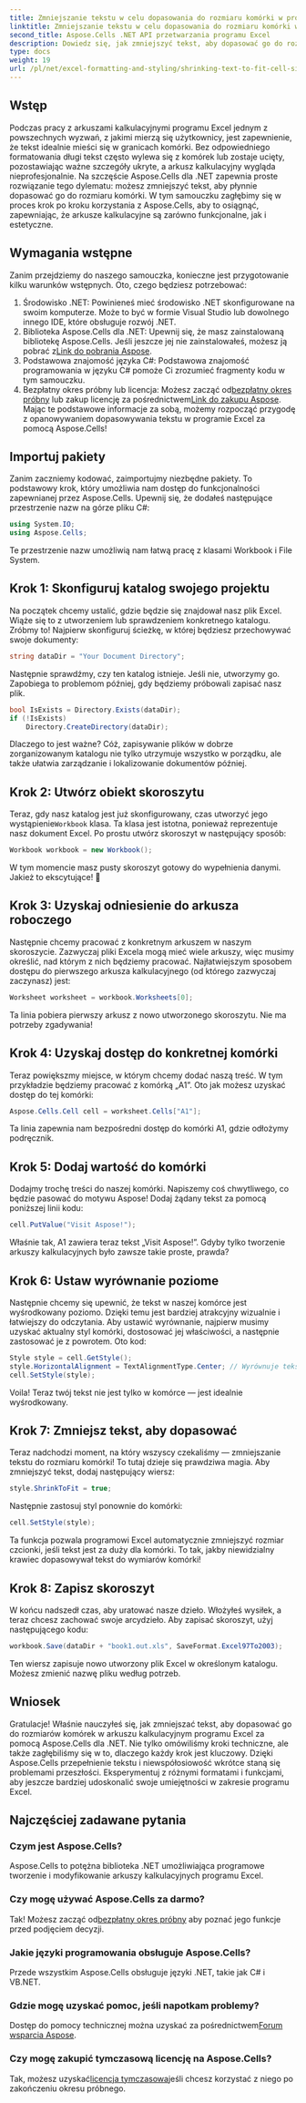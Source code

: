 ```yaml
---
title: Zmniejszanie tekstu w celu dopasowania do rozmiaru komórki w programie Excel
linktitle: Zmniejszanie tekstu w celu dopasowania do rozmiaru komórki w programie Excel
second_title: Aspose.Cells .NET API przetwarzania programu Excel
description: Dowiedz się, jak zmniejszyć tekst, aby dopasować go do rozmiarów komórek w programie Excel, używając Aspose.Cells dla .NET. Zawiera samouczek krok po kroku. Zacznij optymalizować arkusze kalkulacyjne.
type: docs
weight: 19
url: /pl/net/excel-formatting-and-styling/shrinking-text-to-fit-cell-size/
---
```

## Wstęp
Podczas pracy z arkuszami kalkulacyjnymi programu Excel jednym z powszechnych wyzwań, z jakimi mierzą się użytkownicy, jest zapewnienie, że tekst idealnie mieści się w granicach komórki. Bez odpowiedniego formatowania długi tekst często wylewa się z komórek lub zostaje ucięty, pozostawiając ważne szczegóły ukryte, a arkusz kalkulacyjny wygląda nieprofesjonalnie. Na szczęście Aspose.Cells dla .NET zapewnia proste rozwiązanie tego dylematu: możesz zmniejszyć tekst, aby płynnie dopasować go do rozmiaru komórki. W tym samouczku zagłębimy się w proces krok po kroku korzystania z Aspose.Cells, aby to osiągnąć, zapewniając, że arkusze kalkulacyjne są zarówno funkcjonalne, jak i estetyczne. 
## Wymagania wstępne
Zanim przejdziemy do naszego samouczka, konieczne jest przygotowanie kilku warunków wstępnych. Oto, czego będziesz potrzebować:
1. Środowisko .NET: Powinieneś mieć środowisko .NET skonfigurowane na swoim komputerze. Może to być w formie Visual Studio lub dowolnego innego IDE, które obsługuje rozwój .NET.
2.  Biblioteka Aspose.Cells dla .NET: Upewnij się, że masz zainstalowaną bibliotekę Aspose.Cells. Jeśli jeszcze jej nie zainstalowałeś, możesz ją pobrać z[Link do pobrania Aspose](https://releases.aspose.com/cells/net/).
3. Podstawowa znajomość języka C#: Podstawowa znajomość programowania w języku C# pomoże Ci zrozumieć fragmenty kodu w tym samouczku.
4.  Bezpłatny okres próbny lub licencja: Możesz zacząć od[bezpłatny okres próbny](https://releases.aspose.com/) lub zakup licencję za pośrednictwem[Link do zakupu Aspose](https://purchase.aspose.com/buy).
Mając te podstawowe informacje za sobą, możemy rozpocząć przygodę z opanowywaniem dopasowywania tekstu w programie Excel za pomocą Aspose.Cells!
## Importuj pakiety
Zanim zaczniemy kodować, zaimportujmy niezbędne pakiety. To podstawowy krok, który umożliwia nam dostęp do funkcjonalności zapewnianej przez Aspose.Cells. Upewnij się, że dodałeś następujące przestrzenie nazw na górze pliku C#:
```csharp
using System.IO;
using Aspose.Cells;
```
Te przestrzenie nazw umożliwią nam łatwą pracę z klasami Workbook i File System.
## Krok 1: Skonfiguruj katalog swojego projektu
Na początek chcemy ustalić, gdzie będzie się znajdował nasz plik Excel. Wiąże się to z utworzeniem lub sprawdzeniem konkretnego katalogu. Zróbmy to!
Najpierw skonfiguruj ścieżkę, w której będziesz przechowywać swoje dokumenty:
```csharp
string dataDir = "Your Document Directory";
```
Następnie sprawdźmy, czy ten katalog istnieje. Jeśli nie, utworzymy go. Zapobiega to problemom później, gdy będziemy próbowali zapisać nasz plik.
```csharp
bool IsExists = Directory.Exists(dataDir);
if (!IsExists)
    Directory.CreateDirectory(dataDir);
```
Dlaczego to jest ważne? Cóż, zapisywanie plików w dobrze zorganizowanym katalogu nie tylko utrzymuje wszystko w porządku, ale także ułatwia zarządzanie i lokalizowanie dokumentów później.
## Krok 2: Utwórz obiekt skoroszytu
 Teraz, gdy nasz katalog jest już skonfigurowany, czas utworzyć jego wystąpienie`Workbook` klasa. Ta klasa jest istotna, ponieważ reprezentuje nasz dokument Excel.
Po prostu utwórz skoroszyt w następujący sposób:
```csharp
Workbook workbook = new Workbook();
```
W tym momencie masz pusty skoroszyt gotowy do wypełnienia danymi. Jakież to ekscytujące! 🎉
## Krok 3: Uzyskaj odniesienie do arkusza roboczego
Następnie chcemy pracować z konkretnym arkuszem w naszym skoroszycie. Zazwyczaj pliki Excela mogą mieć wiele arkuszy, więc musimy określić, nad którym z nich będziemy pracować.
Najłatwiejszym sposobem dostępu do pierwszego arkusza kalkulacyjnego (od którego zazwyczaj zaczynasz) jest:
```csharp
Worksheet worksheet = workbook.Worksheets[0];
```
Ta linia pobiera pierwszy arkusz z nowo utworzonego skoroszytu. Nie ma potrzeby zgadywania!
## Krok 4: Uzyskaj dostęp do konkretnej komórki
Teraz powiększmy miejsce, w którym chcemy dodać naszą treść. W tym przykładzie będziemy pracować z komórką „A1”.
Oto jak możesz uzyskać dostęp do tej komórki:
```csharp
Aspose.Cells.Cell cell = worksheet.Cells["A1"];
```
Ta linia zapewnia nam bezpośredni dostęp do komórki A1, gdzie odłożymy podręcznik.
## Krok 5: Dodaj wartość do komórki
Dodajmy trochę treści do naszej komórki. Napiszemy coś chwytliwego, co będzie pasować do motywu Aspose!
Dodaj żądany tekst za pomocą poniższej linii kodu:
```csharp
cell.PutValue("Visit Aspose!");
```
Właśnie tak, A1 zawiera teraz tekst „Visit Aspose!”. Gdyby tylko tworzenie arkuszy kalkulacyjnych było zawsze takie proste, prawda?
## Krok 6: Ustaw wyrównanie poziome
Następnie chcemy się upewnić, że tekst w naszej komórce jest wyśrodkowany poziomo. Dzięki temu jest bardziej atrakcyjny wizualnie i łatwiejszy do odczytania.
Aby ustawić wyrównanie, najpierw musimy uzyskać aktualny styl komórki, dostosować jej właściwości, a następnie zastosować je z powrotem. Oto kod:
```csharp
Style style = cell.GetStyle();
style.HorizontalAlignment = TextAlignmentType.Center; // Wyrównuje tekst do środka
cell.SetStyle(style);
```
Voila! Teraz twój tekst nie jest tylko w komórce — jest idealnie wyśrodkowany.
## Krok 7: Zmniejsz tekst, aby dopasować
Teraz nadchodzi moment, na który wszyscy czekaliśmy — zmniejszanie tekstu do rozmiaru komórki! To tutaj dzieje się prawdziwa magia.
Aby zmniejszyć tekst, dodaj następujący wiersz:
```csharp
style.ShrinkToFit = true;
```
Następnie zastosuj styl ponownie do komórki:
```csharp
cell.SetStyle(style);
```
Ta funkcja pozwala programowi Excel automatycznie zmniejszyć rozmiar czcionki, jeśli tekst jest za duży dla komórki. To tak, jakby niewidzialny krawiec dopasowywał tekst do wymiarów komórki!
## Krok 8: Zapisz skoroszyt
W końcu nadszedł czas, aby uratować nasze dzieło. Włożyłeś wysiłek, a teraz chcesz zachować swoje arcydzieło.
Aby zapisać skoroszyt, użyj następującego kodu:
```csharp
workbook.Save(dataDir + "book1.out.xls", SaveFormat.Excel97To2003);
```
Ten wiersz zapisuje nowo utworzony plik Excel w określonym katalogu. Możesz zmienić nazwę pliku według potrzeb.
## Wniosek
Gratulacje! Właśnie nauczyłeś się, jak zmniejszać tekst, aby dopasować go do rozmiarów komórek w arkuszu kalkulacyjnym programu Excel za pomocą Aspose.Cells dla .NET. Nie tylko omówiliśmy kroki techniczne, ale także zagłębiliśmy się w to, dlaczego każdy krok jest kluczowy. Dzięki Aspose.Cells przepełnienie tekstu i niewspółosiowość wkrótce staną się problemami przeszłości. Eksperymentuj z różnymi formatami i funkcjami, aby jeszcze bardziej udoskonalić swoje umiejętności w zakresie programu Excel.
## Najczęściej zadawane pytania
### Czym jest Aspose.Cells?  
Aspose.Cells to potężna biblioteka .NET umożliwiająca programowe tworzenie i modyfikowanie arkuszy kalkulacyjnych programu Excel.
### Czy mogę używać Aspose.Cells za darmo?  
 Tak! Możesz zacząć od[bezpłatny okres próbny](https://releases.aspose.com/) aby poznać jego funkcje przed podjęciem decyzji.
### Jakie języki programowania obsługuje Aspose.Cells?  
Przede wszystkim Aspose.Cells obsługuje języki .NET, takie jak C# i VB.NET.
### Gdzie mogę uzyskać pomoc, jeśli napotkam problemy?  
 Dostęp do pomocy technicznej można uzyskać za pośrednictwem[Forum wsparcia Aspose](https://forum.aspose.com/c/cells/9).
### Czy mogę zakupić tymczasową licencję na Aspose.Cells?  
 Tak, możesz uzyskać[licencja tymczasowa](https://purchase.aspose.com/temporary-license/)jeśli chcesz korzystać z niego po zakończeniu okresu próbnego.